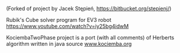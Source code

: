 (Forked of project by Jacek Stępień, https://bitbucket.org/stepienj/)

Rubik's Cube solver program for EV3 robot https://www.youtube.com/watch?v=iy25bg4idwM

KociembaTwoPhase project is a port (with all comments) of Herberts algorithm written in java source www.kociemba.org

